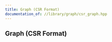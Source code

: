 ```yaml
---
title: Graph (CSR Format)
documentation_of: //library/graph/csr_graph.hpp
---
```

## Graph (CSR Format)
